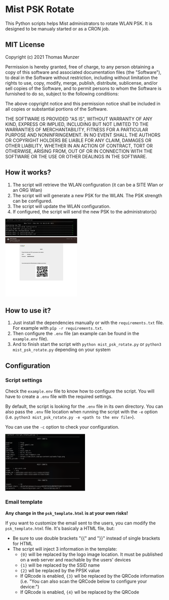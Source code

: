 # Mist PSK Rotate

This Python scripts helps Mist administrators to rotate WLAN PSK. It is designed to be manualy started or as a CRON job.

## MIT License

Copyright (c) 2021 Thomas Munzer

Permission is hereby granted, free of charge, to any person obtaining a copy
of this software and associated documentation files (the "Software"), to deal
in the Software without restriction, including without limitation the rights
to use, copy, modify, merge, publish, distribute, sublicense, and/or sell
copies of the Software, and to permit persons to whom the Software is
furnished to do so, subject to the following conditions:

The above copyright notice and this permission notice shall be included in all
copies or substantial portions of the Software.

THE SOFTWARE IS PROVIDED "AS IS", WITHOUT WARRANTY OF ANY KIND, EXPRESS OR
IMPLIED, INCLUDING BUT NOT LIMITED TO THE WARRANTIES OF MERCHANTABILITY,
FITNESS FOR A PARTICULAR PURPOSE AND NONINFRINGEMENT. IN NO EVENT SHALL THE
AUTHORS OR COPYRIGHT HOLDERS BE LIABLE FOR ANY CLAIM, DAMAGES OR OTHER
LIABILITY, WHETHER IN AN ACTION OF CONTRACT, TORT OR OTHERWISE, ARISING FROM,
OUT OF OR IN CONNECTION WITH THE SOFTWARE OR THE USE OR OTHER DEALINGS IN THE
SOFTWARE.

 
## How it works?
1. The script will retrieve the WLAN configuration (it can be a SITE Wlan or an ORG Wlan)
2. The script will will generate a new PSK for the WLAN. The PSK strength can be configured.
3. The script will update the WLAN configuration.
4. If configured, the script will send the new PSK to the administrator(s)

<div>
<img src="https://github.com/tmunzer/mist_psk_rotate/raw/main/._readme/img/rotate.png" width="45%">
</div>
 <div>
<img src="https://github.com/tmunzer/mist_psk_rotate/raw/main/._readme/img/email.png" width="45%">
</div>

## How to use it?
1. Just install the dependencies manually or with the `requirements.txt` file. For example with `pîp -r requirements.txt`.
2. Then configure the `.env` file (an example can be found in the `example.env` file).
3. And to finish start the script with `python mist_psk_rotate.py` or `python3 mist_psk_rotate.py` depending on your system

## Configuration
### Script settings
Check the `example.env` file to know how to configure the script. You will have to create a `.env` file with the required settings.

By default, the script is looking for the `.env` file in its own directory. You can also pass the `.env` file location when running the script with the `-e` option (i.e. `python3 mist_psk_rotate.py -e <path to the env file>`).

You can use the `-c` option to check your configuration.
<div>
<img src="https://github.com/tmunzer/mist_psk_rotate/raw/main/._readme/img/check.png" width="50%">
</div>

### Email template
**Any change in the `psk_template.html` is at your own risks!**

If you want to customize the email sent to the users, you can modify the `psk_template.html` file. It's basicaly a HTML file, but:
- Be sure to use double brackets "{{" and "}}" instead of single brackets for HTML
- The script will inject 3 information in the template:
  - `{0}` will be replaced by the logo image location. It must be published on a web server and reachable by the users' devices
  - `{1}` will be replaced by the SSID name
  - `{2}` wll be replaced by the PPSK value
  - If QRcode is enabled, `{3}` wll be replaced by the QRCode information (i.e. "You can also scan the QRCode below to configure your device:")
  - If QRcode is enabled, `{4}` wll be replaced by the QRCode
